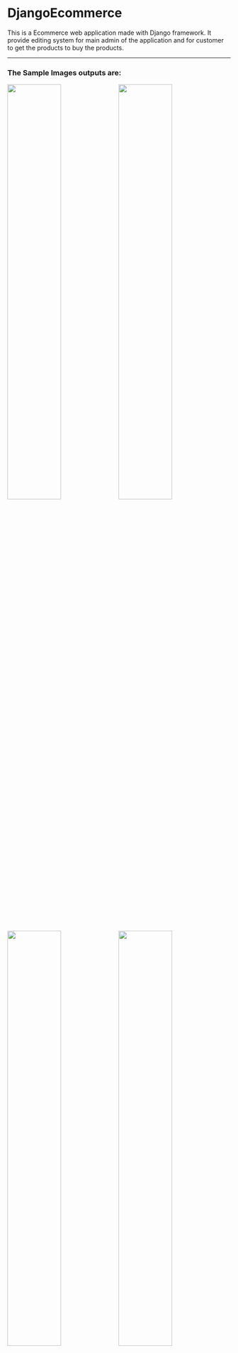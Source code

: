 # DjangoEcommerce

This is a Ecommerce web application made with Django framework. It provide editing system for main admin of the application and for customer to get the products to buy the products.

<hr>
<h3>The Sample Images outputs are:</h3>

<div class="imagesSet1">

<img src="https://user-images.githubusercontent.com/58340159/122059709-8d447200-ce0a-11eb-8190-9190bb6a5b89.png" width="49%">  <img src="https://user-images.githubusercontent.com/58340159/122059714-8ddd0880-ce0a-11eb-8920-570513400d28.png" width="49%">
  <img src="https://user-images.githubusercontent.com/58340159/122059721-8fa6cc00-ce0a-11eb-9bda-aa67b122d02b.png" width="49%">
  <img src="https://user-images.githubusercontent.com/58340159/122059727-91708f80-ce0a-11eb-9d4e-ba0e853547f0.png" width="49%">  
  <img src="https://user-images.githubusercontent.com/58340159/122059730-92092600-ce0a-11eb-9860-15a79e46d213.png" width="49%">
  <img src="https://user-images.githubusercontent.com/58340159/122059736-93d2e980-ce0a-11eb-8f10-cb67dd993089.png" width="49%">  
  <img src="https://user-images.githubusercontent.com/58340159/122059745-959cad00-ce0a-11eb-818f-429105a84581.png" width="49%">
  <img src="https://user-images.githubusercontent.com/58340159/122059748-959cad00-ce0a-11eb-97f3-ab7ff660bb17.png" width="49%">
  <img src="https://user-images.githubusercontent.com/58340159/122059752-96cdda00-ce0a-11eb-86ca-2f1c5e50e050.png" width="49%">
  <img src="https://user-images.githubusercontent.com/58340159/122059756-97ff0700-ce0a-11eb-9353-f636689dd17e.png" width="49%">
  <img src="https://user-images.githubusercontent.com/58340159/122059762-99303400-ce0a-11eb-822f-1053cc1d665c.png" width="49%">
  <img src="https://user-images.githubusercontent.com/58340159/122059767-9a616100-ce0a-11eb-9bb0-ec6c2620cb46.png" width="49%">
  <img src="https://user-images.githubusercontent.com/58340159/122059774-9af9f780-ce0a-11eb-8aa9-3e1c8a4d73b2.png" width="49%">
  <img src="https://user-images.githubusercontent.com/58340159/122059779-9b928e00-ce0a-11eb-882c-cced70df385f.png" width="49%">
  <img src="https://user-images.githubusercontent.com/58340159/122059784-9cc3bb00-ce0a-11eb-9540-f2edda4c0d01.png" width="49%">
  <img src="https://user-images.githubusercontent.com/58340159/122059792-9d5c5180-ce0a-11eb-8792-fc04f3cf7234.png" width="49%">
  <img src="https://user-images.githubusercontent.com/58340159/122059795-9e8d7e80-ce0a-11eb-8df8-b025c2d5edc0.png" width="49%">
  <img src="https://user-images.githubusercontent.com/58340159/122059799-9f261500-ce0a-11eb-8134-e0d143c2a677.png" width="49%">
  <img src="https://user-images.githubusercontent.com/58340159/122059803-9f261500-ce0a-11eb-9e50-baad5ad39ba5.png" width="49%">
  <img src="https://user-images.githubusercontent.com/58340159/122059806-9fbeab80-ce0a-11eb-8b75-04dc23ef8d59.png" width="49%">
  <img src="https://user-images.githubusercontent.com/58340159/122059807-a0574200-ce0a-11eb-8965-cfd708127837.png" width="100%">
  
</div>
  <hr>
<div class="imagesSet2">
  <img src="https://user-images.githubusercontent.com/58340159/122059810-a0efd880-ce0a-11eb-9e9c-6370e3f45541.png" width="33%"><img src="https://user-images.githubusercontent.com/58340159/122059812-a1886f00-ce0a-11eb-869f-7e0034e9fb3f.png" width="33%"><img src="https://user-images.githubusercontent.com/58340159/122059816-a2210580-ce0a-11eb-9bb7-81841a58669f.png" width="33%">
  <img src="https://user-images.githubusercontent.com/58340159/122059823-a3eac900-ce0a-11eb-8e01-1c99d3ae0b41.png" width="33%"><img src="https://user-images.githubusercontent.com/58340159/122059830-a4835f80-ce0a-11eb-9073-72fcc145d9ad.png" width="33%"><img src="https://user-images.githubusercontent.com/58340159/122059833-a5b48c80-ce0a-11eb-9ceb-4b852c540e09.png" width="33%">
  <img src="https://user-images.githubusercontent.com/58340159/122059836-a6e5b980-ce0a-11eb-9728-5dc0d491643f.png" width="100%">
</div>
  <hr>
<div class="imagesSet3">
  <img src="https://user-images.githubusercontent.com/58340159/122059839-a6e5b980-ce0a-11eb-9b9b-8870be7e20d6.png" width="49%">  <img src="https://user-images.githubusercontent.com/58340159/122059841-a77e5000-ce0a-11eb-9916-e81a0692b9a1.png" width="49%">
  <img src="https://user-images.githubusercontent.com/58340159/122059844-a816e680-ce0a-11eb-9fb6-80d8938b8b1d.png" width="49%">  <img src="https://user-images.githubusercontent.com/58340159/122059846-a8af7d00-ce0a-11eb-990c-44e3c39cbeec.png" width="49%">
  <img src="https://user-images.githubusercontent.com/58340159/122059849-a9481380-ce0a-11eb-9c80-9ab614b4a2aa.png" width="49%">  <img src="https://user-images.githubusercontent.com/58340159/122059850-a9e0aa00-ce0a-11eb-9296-fd79d8274ccf.png" width="49%">
</div>

## Team members
[Avireni Chandan](https://github.com/AVIRENI-CHANDAN)<br>
[Devulapally Jyothika](https://github.com/Jyothika06)<br>
[Gorthi Bhoomika](https://github.com/Bhoomika-25)<br>
[Inugava Anurag Sai](https://github.com/Anurag-Sai-Inguva)
